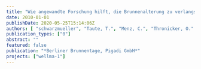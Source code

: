 ```yaml
---
title: "Wie angewandte Forschung hilft, die Brunnenalterung zu verlangsamen"
date: 2010-01-01
publishDate: 2020-05-25T15:14:06Z
authors: [ "schwarzmueller", "Taute, T.", "Menz, C.", "Thronicker, O." ]
publication_types: ["0"]
abstract: ""
featured: false
publication: "*Berliner Brunnentage, Pigadi GmbH*"
projects: ["wellma-1"]
---
```


